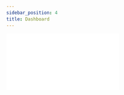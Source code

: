 ```yaml
---
sidebar_position: 4
title: Dashboard
---
```


![inlang architecture](../../static/img/creatingproject.pdf)
